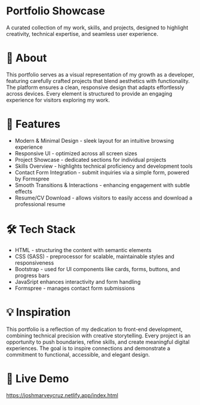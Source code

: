 # Portfolio Showcase
A curated collection of my work, skills, and projects, designed to highlight creativity, technical expertise, and seamless user experience.

# 📖 About 
This portfolio serves as a visual representation of my growth as a developer, featuring carefully crafted projects that blend aesthetics with functionality. The platform ensures a clean, responsive design that adapts effortlessly across devices. Every element is structured to provide an engaging experience for visitors exploring my work. 

# 🚀 Features
- Modern & Minimal Design - sleek layout for an intuitive browsing experience
- Responsive UI - optimized across all screen sizes
- Project Showcase - dedicated sections for individual projects
- Skills Overview - highlights technical proficiency and development tools
- Contact Form Integration - submit inquiries via a simple form, powered by Formspree
- Smooth Transitions & Interactions - enhancing engagement with subtle effects
- Resume/CV Download - allows visitors to easily access and download a professional resume

# 🛠️ Tech Stack
- HTML - structuring the content with semantic elements
- CSS (SASS) - preprocessor for scalable, maintainable styles and responsiveness
- Bootstrap - used for UI components like cards, forms, buttons, and progress bars
- JavaSript enhances interactivity and form handling
- Formspree - manages contact form submissions

# 💡 Inspiration
This portfolio is a reflection of my dedication to front-end development, combining technical precision with creative storytelling. Every project is an opportunity to push boundaries, refine skills, and create meaningful digital experiences. The goal is to inspire connections and demonstrate a commitment to functional, accessible, and elegant design.

# 🔗 Live Demo
https://joshmarveycruz.netlify.app/index.html
